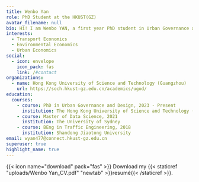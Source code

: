 ```yaml
---
title: Wenbo Yan
role: PhD Student at the HKUST(GZ)
avatar_filename: null
bio: Hi! I am Wenbo YAN, a first year PhD student in Urban Governance and Design at the Hong Kong University of Science and Technology (Guangzhou). My research intersts are transport economics, environmental economics and urban economics.
interests:
  - Transport Economics
  - Environmental Economics
  - Urban Economics
social:
  - icon: envelope
    icon_pack: fas
    link: /#contact
organizations:
  - name: Hong Kong University of Science and Technology (Guangzhou)
    url: https://soch.hkust-gz.edu.cn/academics/ugod/
education:
  courses:
    - course: PhD in Urban Governance and Design, 2023 - Present
      institution: The Hong Kong University of Science and Technology (Guangzhou) 
    - course: Master of Data Science, 2021
      institution: The University of Sydney
    - course: BEng in Traffic Engineering, 2018
      institution: Shandong Jiaotong University
email: wyan477@connect.hkust-gz.edu.cn
superuser: true
highlight_name: true
---
```

{{< icon name="download" pack="fas" >}} Download my {{< staticref "uploads/Wenbo Yan_CV.pdf" "newtab" >}}resumé{{< /staticref >}}.